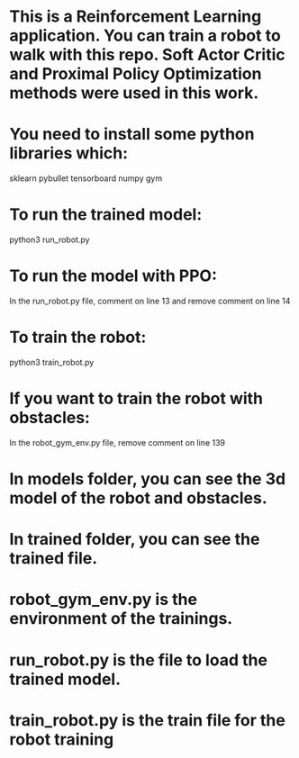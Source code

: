 # This is a Reinforcement Learning application. You can train a robot to walk with this repo. Soft Actor Critic and Proximal Policy Optimization methods were used in this work.

# You need to install some python libraries which:

sklearn
pybullet
tensorboard
numpy
gym

# To run the trained model:

python3 run_robot.py

# To run the model with PPO:

In the run_robot.py file, comment on line 13 and remove comment on line 14

# To train the robot:

python3 train_robot.py

# If you want to train the robot with obstacles:

In the robot_gym_env.py file, remove comment on line 139

# In models folder, you can see the 3d model of the robot and obstacles.

# In trained folder, you can see the trained file.

# robot_gym_env.py is the environment of the trainings.

# run_robot.py is the file to load the trained model.

# train_robot.py is the train file for the robot training
